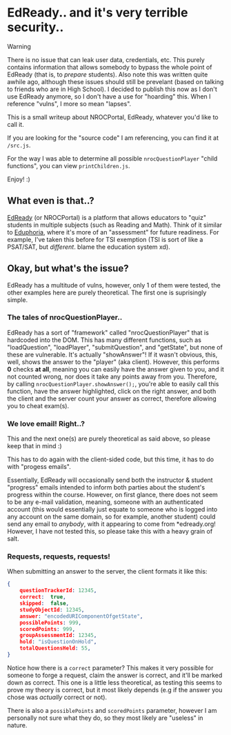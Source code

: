 # EdReady.. and it's very terrible security..

> [!WARNING]
> There is no issue that can leak user data, credentials, etc. This purely contains information that allows somebody to bypass the whole point of EdReady (that is, to *prepare* students). Also note this was written quite awhile ago, although these issues should still be prevelant (based on talking to friends who are in High School). I decided to publish this now as I don't use EdReady anymore, so I don't have a use for "hoarding" this.
> When I reference "vulns", I more so mean "lapses".

This is a small writeup about NROCPortal, EdReady, whatever you'd like to call it.

If you are looking for the "source code" I am referencing, you can find it at `/src.js`.

For the way I was able to determine all possible `nrocQuestionPlayer` "child functions", you can view `printChildren.js`.

Enjoy! :)


## What even is that..?
[EdReady](https://get.edready.org) (or NROCPortal) is a platform that allows educators to "quiz" students in multiple subjects (such as Reading and Math). Think of it similar to [Eduphoria](https://eduphoria.net), where it's more of an "assessment" for future readiness. For example, I've taken this before for TSI exemption (TSI is sort of like a PSAT/SAT, but *different*. blame the education system xd).

## Okay, but what's the issue?

EdReady has a multitude of vulns, however, only 1 of them were tested, the other examples here are purely theoretical. The first one is suprisingly simple.

### The tales of nrocQuestionPlayer..
EdReady has a sort of "framework" called "nrocQuestionPlayer" that is hardcoded into the DOM. This has many different functions, such as "loadQuestion", "loadPlayer", "submitQuestion", and "getState", but none of these are vulnerable. It's actually "showAnswer"! If it wasn't obvious, this, well, shows the answer to the "player" (aka client). However, this performs **0** checks **at all**, meaning you can easily have the answer given to you, and it not counted wrong, nor does it take any points away from you. Therefore, by calling `nrocQuestionPlayer.showAnswer();`, you're able to easily call this function, have the answer highlighted, click on the right answer, and both the client and the server count your answer as correct, therefore allowing you to cheat exam(s).

### We love email! Right..?
This and the next one(s) are purely theoretical as said above, so please keep that in mind :)

This has to do again with the client-sided code, but this time, it has to do with "progess emails". 

Essentially, EdReady will occasionally send both the instructor & student "progress" emails intended to inform both parties about the student's progress within the course. However, on first glance, there does not seem to be any e-mail validation, meaning, someone with an authenticated account (this would essentially just equate to someone who is logged into any account on the same domain, so for example, another student) could send any email to *anybody*, with it appearing to come from *edready.org! However, I have not tested this, so please take this with a heavy grain of salt.

### Requests, requests, requests!
When submitting an answer to the server, the client formats it like this:
```json
{
    questionTrackerId: 12345,
    correct:  true,
    skipped:  false,
    studyObjectId: 12345,
    answer: "encodedURIComponentOfgetState",
    possiblePoints: 999,
    scoredPoints: 999,
    groupAssessmentId: 12345,
    hold: "isQuestionOnHold",
    totalQuestionsHeld: 55,
}
```

Notice how there is a `correct` parameter? This makes it very possible for someone to forge a request, claim the answer is correct, and it'll be marked down as correct. This one is a little less theoretical, as testing this seems to prove my theory is correct, but it most likely depends (e.g if the answer you chose was *actually* correct or not).

There is also a `possiblePoints` and `scoredPoints` parameter, however I am personally not sure what they do, so they most likely are "useless" in nature.
